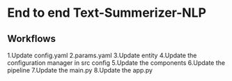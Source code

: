 
# End to end Text-Summerizer-NLP


## Workflows

1.Update config.yaml
2.params.yaml
3.Update entity
4.Update the configuration manager in src config
5.Update the components
6.Update the pipeline
7.Update the main.py
8.Update the app.py
